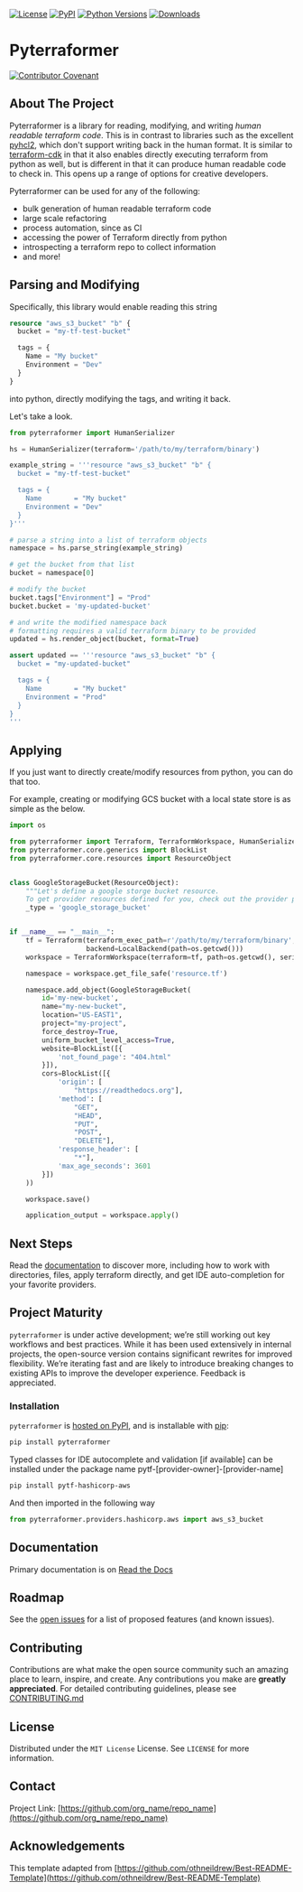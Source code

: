 [![License](https://img.shields.io/badge/license-MIT-blue.svg)](https://raw.githubusercontent.com/wayfair-incubator/pyterraformer/LICENSE)
[![PyPI](https://img.shields.io/pypi/v/pyterraformer.svg)](https://pypi.org/project/pyterraformer/)
[![Python Versions](https://img.shields.io/pypi/pyversions/pyterraformer.svg)](https://pypi.python.org/pypi/pyterraformer)
[![Downloads](https://img.shields.io/badge/dynamic/json.svg?label=downloads&url=https%3A%2F%2Fpypistats.org%2Fapi%2Fpackages%2Fpyterraformer%2Frecent&query=data.last_month&colorB=brightgreen&suffix=%2FMonth)](https://pypistats.org/packages/pyterraformer)

# Pyterraformer

[![Contributor Covenant](https://img.shields.io/badge/Contributor%20Covenant-2.0-4baaaa.svg)](CODE_OF_CONDUCT.md)

## About The Project

Pyterraformer is a library for reading, modifying, and writing *human readable terraform code*. This is in contrast to
libraries such as the excellent [pyhcl2](https://github.com/amplify-education/python-hcl2), which don't support writing
back in the human format. It is similar to [terraform-cdk](https://www.terraform.io/cdktf) in that it also enables
directly executing terraform from python as well, but is different in that it can produce human readable code to check
in. This opens up a range of options for creative developers.

Pyterraformer can be used for any of the following:

- bulk generation of human readable terraform code
- large scale refactoring
- process automation, since as CI
- accessing the power of Terraform directly from python
- introspecting a terraform repo to collect information
- and more!

## Parsing and Modifying

Specifically, this library would enable reading this string

```terraform
resource "aws_s3_bucket" "b" {
  bucket = "my-tf-test-bucket"

  tags = {
    Name = "My bucket"
    Environment = "Dev"
  }
}
```

into python, directly modifying the tags, and writing it back.

Let's take a look.

```python
from pyterraformer import HumanSerializer

hs = HumanSerializer(terraform='/path/to/my/terraform/binary')

example_string = '''resource "aws_s3_bucket" "b" {
  bucket = "my-tf-test-bucket"

  tags = {
    Name        = "My bucket"
    Environment = "Dev"
  }
}'''

# parse a string into a list of terraform objects
namespace = hs.parse_string(example_string)

# get the bucket from that list
bucket = namespace[0]

# modify the bucket
bucket.tags["Environment"] = "Prod"
bucket.bucket = 'my-updated-bucket'

# and write the modified namespace back
# formatting requires a valid terraform binary to be provided
updated = hs.render_object(bucket, format=True)

assert updated == '''resource "aws_s3_bucket" "b" {
  bucket = "my-updated-bucket"

  tags = {
    Name        = "My bucket"
    Environment = "Prod"
  }
}
'''

```

## Applying

If you just want to directly create/modify resources from python, you can do that too.

For example, creating or modifying GCS bucket with a local state store is as simple as the below.

```python
import os

from pyterraformer import Terraform, TerraformWorkspace, HumanSerializer, LocalBackend
from pyterraformer.core.generics import BlockList
from pyterraformer.core.resources import ResourceObject


class GoogleStorageBucket(ResourceObject):
    """Let's define a google storge bucket resource.
    To get provider resources defined for you, check out the provider packages."""
    _type = 'google_storage_bucket'


if __name__ == "__main__":
    tf = Terraform(terraform_exec_path=r'/path/to/my/terraform/binary',
                   backend=LocalBackend(path=os.getcwd()))
    workspace = TerraformWorkspace(terraform=tf, path=os.getcwd(), serializer=HumanSerializer(terraform=tf))

    namespace = workspace.get_file_safe('resource.tf')

    namespace.add_object(GoogleStorageBucket(
        id='my-new-bucket',
        name="my-new-bucket",
        location="US-EAST1",
        project="my-project",
        force_destroy=True,
        uniform_bucket_level_access=True,
        website=BlockList([{
            'not_found_page': "404.html"
        }]),
        cors=BlockList([{
            'origin': [
                "https://readthedocs.org"],
            'method': [
                "GET",
                "HEAD",
                "PUT",
                "POST",
                "DELETE"],
            'response_header': [
                "*"],
            'max_age_seconds': 3601
        }])
    ))

    workspace.save()

    application_output = workspace.apply()
```

## Next Steps

Read the [documentation](https://pyterraformer.readthedocs.io/en/latest/) to discover more, including how to work with
directories, files, apply terraform directly, and get IDE auto-completion for your favorite providers.

## Project Maturity
`pyterraformer` is under active development; we’re still working out key workflows and best practices. While it has
been used extensively in internal projects, the open-source version contains significant rewrites for improved flexibility. 
We’re iterating fast and are likely to introduce breaking changes to existing APIs to improve the developer experience.
Feedback is appreciated.

### Installation

`pyterraformer` is [hosted on PyPI](https://pypi.org/project/pyterraformer/), and is installable
with [pip](https://pip.pypa.io/en/stable/):

```sh
pip install pyterraformer
```

Typed classes for IDE autocomplete and validation [if available] can be installed under the package name
pytf-[provider-owner]-[provider-name]

```sh
pip install pytf-hashicorp-aws

```

And then imported in the following way

```python
from pyterraformer.providers.hashicorp.aws import aws_s3_bucket

```

## Documentation

Primary documentation is on [Read the Docs](https://pyterraformer.readthedocs.io/en/latest/)

## Roadmap

See the [open issues](https://github.com/org_name/repo_name/issues) for a list of proposed features (and known issues).

## Contributing

Contributions are what make the open source community such an amazing place to learn, inspire, and create. Any
contributions you make are **greatly appreciated**. For detailed contributing guidelines, please
see [CONTRIBUTING.md](CONTRIBUTING.md)

## License

Distributed under the `MIT License` License. See `LICENSE` for more information.

## Contact

Project Link: [https://github.com/org_name/repo_name](https://github.com/org_name/repo_name)

## Acknowledgements

This template adapted from
[https://github.com/othneildrew/Best-README-Template](https://github.com/othneildrew/Best-README-Template)
